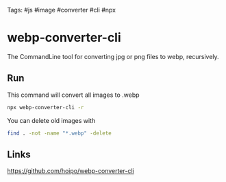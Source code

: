 Tags: #js #image #converter #cli #npx
# webp-converter-cli
The CommandLine tool for converting jpg or png files to webp, recursively.

## Run
This command will convert all images to .webp
```bash
npx webp-converter-cli -r
```
You can delete old images with
```bash
find . -not -name "*.webp" -delete
```
## Links
https://github.com/hoipo/webp-converter-cli